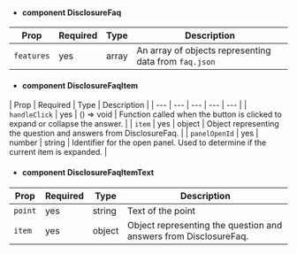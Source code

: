- #### component DisclosureFaq

| Prop | Required | Type | Description |
| --- | --- | --- | --- |
| `features` | yes | array | An array of objects representing data from `faq.json` |

- #### component DisclosureFaqItem

| Prop | Required | Type | Description |
| --- | --- | --- | --- | --- |
| `handleClick` | yes | () => void | Function called when the button is clicked to expand or collapse the answer. |
| `item` | yes | object | Object representing the question and answers from DisclosureFaq. |
| `panelOpenId` | yes | number | string | Identifier for the open panel. Used to determine if the current item is expanded. |

- #### component DisclosureFaqItemText

| Prop | Required | Type | Description |
| --- | --- | --- | --- |
| `point` | yes | string | Text of the point |
| `item` | yes | object | Object representing the question and answers from DisclosureFaq. |

